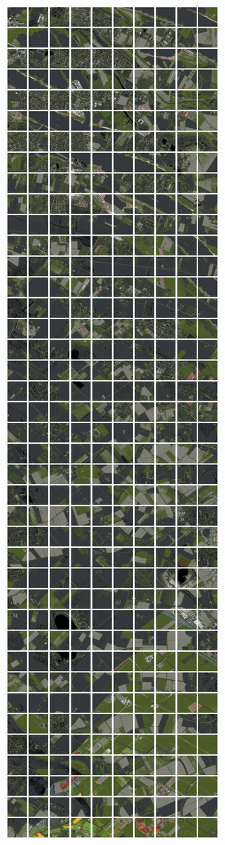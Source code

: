 <html>
<div>
<img src="https://github.com/HakkaTjakka/NL_TILE_MAP/blob/main/18/625/-1039/r.6250.-10390.png" height="44" width="44">
<img src="https://github.com/HakkaTjakka/NL_TILE_MAP/blob/main/18/625/-1039/r.6251.-10390.png" height="44" width="44">
<img src="https://github.com/HakkaTjakka/NL_TILE_MAP/blob/main/18/625/-1039/r.6252.-10390.png" height="44" width="44">
<img src="https://github.com/HakkaTjakka/NL_TILE_MAP/blob/main/18/625/-1039/r.6253.-10390.png" height="44" width="44">
<img src="https://github.com/HakkaTjakka/NL_TILE_MAP/blob/main/18/625/-1039/r.6254.-10390.png" height="44" width="44">
<img src="https://github.com/HakkaTjakka/NL_TILE_MAP/blob/main/18/625/-1039/r.6255.-10390.png" height="44" width="44">
<img src="https://github.com/HakkaTjakka/NL_TILE_MAP/blob/main/18/625/-1039/r.6256.-10390.png" height="44" width="44">
<img src="https://github.com/HakkaTjakka/NL_TILE_MAP/blob/main/18/625/-1039/r.6257.-10390.png" height="44" width="44">
<img src="https://github.com/HakkaTjakka/NL_TILE_MAP/blob/main/18/625/-1039/r.6258.-10390.png" height="44" width="44">
<img src="https://github.com/HakkaTjakka/NL_TILE_MAP/blob/main/18/625/-1039/r.6259.-10390.png" height="44" width="44">
<img src="https://github.com/HakkaTjakka/NL_TILE_MAP/blob/main/18/626/-1039/r.6260.-10390.png" height="44" width="44">
<img src="https://github.com/HakkaTjakka/NL_TILE_MAP/blob/main/18/626/-1039/r.6261.-10390.png" height="44" width="44">
<img src="https://github.com/HakkaTjakka/NL_TILE_MAP/blob/main/18/626/-1039/r.6262.-10390.png" height="44" width="44">
<img src="https://github.com/HakkaTjakka/NL_TILE_MAP/blob/main/18/626/-1039/r.6263.-10390.png" height="44" width="44">
<img src="https://github.com/HakkaTjakka/NL_TILE_MAP/blob/main/18/626/-1039/r.6264.-10390.png" height="44" width="44">
<img src="https://github.com/HakkaTjakka/NL_TILE_MAP/blob/main/18/626/-1039/r.6265.-10390.png" height="44" width="44">
<img src="https://github.com/HakkaTjakka/NL_TILE_MAP/blob/main/18/626/-1039/r.6266.-10390.png" height="44" width="44">
<img src="https://github.com/HakkaTjakka/NL_TILE_MAP/blob/main/18/626/-1039/r.6267.-10390.png" height="44" width="44">
<img src="https://github.com/HakkaTjakka/NL_TILE_MAP/blob/main/18/626/-1039/r.6268.-10390.png" height="44" width="44">
<img src="https://github.com/HakkaTjakka/NL_TILE_MAP/blob/main/18/626/-1039/r.6269.-10390.png" height="44" width="44">
<br>
<img src="https://github.com/HakkaTjakka/NL_TILE_MAP/blob/main/18/625/-1039/r.6250.-10389.png" height="44" width="44">
<img src="https://github.com/HakkaTjakka/NL_TILE_MAP/blob/main/18/625/-1039/r.6251.-10389.png" height="44" width="44">
<img src="https://github.com/HakkaTjakka/NL_TILE_MAP/blob/main/18/625/-1039/r.6252.-10389.png" height="44" width="44">
<img src="https://github.com/HakkaTjakka/NL_TILE_MAP/blob/main/18/625/-1039/r.6253.-10389.png" height="44" width="44">
<img src="https://github.com/HakkaTjakka/NL_TILE_MAP/blob/main/18/625/-1039/r.6254.-10389.png" height="44" width="44">
<img src="https://github.com/HakkaTjakka/NL_TILE_MAP/blob/main/18/625/-1039/r.6255.-10389.png" height="44" width="44">
<img src="https://github.com/HakkaTjakka/NL_TILE_MAP/blob/main/18/625/-1039/r.6256.-10389.png" height="44" width="44">
<img src="https://github.com/HakkaTjakka/NL_TILE_MAP/blob/main/18/625/-1039/r.6257.-10389.png" height="44" width="44">
<img src="https://github.com/HakkaTjakka/NL_TILE_MAP/blob/main/18/625/-1039/r.6258.-10389.png" height="44" width="44">
<img src="https://github.com/HakkaTjakka/NL_TILE_MAP/blob/main/18/625/-1039/r.6259.-10389.png" height="44" width="44">
<img src="https://github.com/HakkaTjakka/NL_TILE_MAP/blob/main/18/626/-1039/r.6260.-10389.png" height="44" width="44">
<img src="https://github.com/HakkaTjakka/NL_TILE_MAP/blob/main/18/626/-1039/r.6261.-10389.png" height="44" width="44">
<img src="https://github.com/HakkaTjakka/NL_TILE_MAP/blob/main/18/626/-1039/r.6262.-10389.png" height="44" width="44">
<img src="https://github.com/HakkaTjakka/NL_TILE_MAP/blob/main/18/626/-1039/r.6263.-10389.png" height="44" width="44">
<img src="https://github.com/HakkaTjakka/NL_TILE_MAP/blob/main/18/626/-1039/r.6264.-10389.png" height="44" width="44">
<img src="https://github.com/HakkaTjakka/NL_TILE_MAP/blob/main/18/626/-1039/r.6265.-10389.png" height="44" width="44">
<img src="https://github.com/HakkaTjakka/NL_TILE_MAP/blob/main/18/626/-1039/r.6266.-10389.png" height="44" width="44">
<img src="https://github.com/HakkaTjakka/NL_TILE_MAP/blob/main/18/626/-1039/r.6267.-10389.png" height="44" width="44">
<img src="https://github.com/HakkaTjakka/NL_TILE_MAP/blob/main/18/626/-1039/r.6268.-10389.png" height="44" width="44">
<img src="https://github.com/HakkaTjakka/NL_TILE_MAP/blob/main/18/626/-1039/r.6269.-10389.png" height="44" width="44">
<br>
<img src="https://github.com/HakkaTjakka/NL_TILE_MAP/blob/main/18/625/-1039/r.6250.-10388.png" height="44" width="44">
<img src="https://github.com/HakkaTjakka/NL_TILE_MAP/blob/main/18/625/-1039/r.6251.-10388.png" height="44" width="44">
<img src="https://github.com/HakkaTjakka/NL_TILE_MAP/blob/main/18/625/-1039/r.6252.-10388.png" height="44" width="44">
<img src="https://github.com/HakkaTjakka/NL_TILE_MAP/blob/main/18/625/-1039/r.6253.-10388.png" height="44" width="44">
<img src="https://github.com/HakkaTjakka/NL_TILE_MAP/blob/main/18/625/-1039/r.6254.-10388.png" height="44" width="44">
<img src="https://github.com/HakkaTjakka/NL_TILE_MAP/blob/main/18/625/-1039/r.6255.-10388.png" height="44" width="44">
<img src="https://github.com/HakkaTjakka/NL_TILE_MAP/blob/main/18/625/-1039/r.6256.-10388.png" height="44" width="44">
<img src="https://github.com/HakkaTjakka/NL_TILE_MAP/blob/main/18/625/-1039/r.6257.-10388.png" height="44" width="44">
<img src="https://github.com/HakkaTjakka/NL_TILE_MAP/blob/main/18/625/-1039/r.6258.-10388.png" height="44" width="44">
<img src="https://github.com/HakkaTjakka/NL_TILE_MAP/blob/main/18/625/-1039/r.6259.-10388.png" height="44" width="44">
<img src="https://github.com/HakkaTjakka/NL_TILE_MAP/blob/main/18/626/-1039/r.6260.-10388.png" height="44" width="44">
<img src="https://github.com/HakkaTjakka/NL_TILE_MAP/blob/main/18/626/-1039/r.6261.-10388.png" height="44" width="44">
<img src="https://github.com/HakkaTjakka/NL_TILE_MAP/blob/main/18/626/-1039/r.6262.-10388.png" height="44" width="44">
<img src="https://github.com/HakkaTjakka/NL_TILE_MAP/blob/main/18/626/-1039/r.6263.-10388.png" height="44" width="44">
<img src="https://github.com/HakkaTjakka/NL_TILE_MAP/blob/main/18/626/-1039/r.6264.-10388.png" height="44" width="44">
<img src="https://github.com/HakkaTjakka/NL_TILE_MAP/blob/main/18/626/-1039/r.6265.-10388.png" height="44" width="44">
<img src="https://github.com/HakkaTjakka/NL_TILE_MAP/blob/main/18/626/-1039/r.6266.-10388.png" height="44" width="44">
<img src="https://github.com/HakkaTjakka/NL_TILE_MAP/blob/main/18/626/-1039/r.6267.-10388.png" height="44" width="44">
<img src="https://github.com/HakkaTjakka/NL_TILE_MAP/blob/main/18/626/-1039/r.6268.-10388.png" height="44" width="44">
<img src="https://github.com/HakkaTjakka/NL_TILE_MAP/blob/main/18/626/-1039/r.6269.-10388.png" height="44" width="44">
<br>
<img src="https://github.com/HakkaTjakka/NL_TILE_MAP/blob/main/18/625/-1039/r.6250.-10387.png" height="44" width="44">
<img src="https://github.com/HakkaTjakka/NL_TILE_MAP/blob/main/18/625/-1039/r.6251.-10387.png" height="44" width="44">
<img src="https://github.com/HakkaTjakka/NL_TILE_MAP/blob/main/18/625/-1039/r.6252.-10387.png" height="44" width="44">
<img src="https://github.com/HakkaTjakka/NL_TILE_MAP/blob/main/18/625/-1039/r.6253.-10387.png" height="44" width="44">
<img src="https://github.com/HakkaTjakka/NL_TILE_MAP/blob/main/18/625/-1039/r.6254.-10387.png" height="44" width="44">
<img src="https://github.com/HakkaTjakka/NL_TILE_MAP/blob/main/18/625/-1039/r.6255.-10387.png" height="44" width="44">
<img src="https://github.com/HakkaTjakka/NL_TILE_MAP/blob/main/18/625/-1039/r.6256.-10387.png" height="44" width="44">
<img src="https://github.com/HakkaTjakka/NL_TILE_MAP/blob/main/18/625/-1039/r.6257.-10387.png" height="44" width="44">
<img src="https://github.com/HakkaTjakka/NL_TILE_MAP/blob/main/18/625/-1039/r.6258.-10387.png" height="44" width="44">
<img src="https://github.com/HakkaTjakka/NL_TILE_MAP/blob/main/18/625/-1039/r.6259.-10387.png" height="44" width="44">
<img src="https://github.com/HakkaTjakka/NL_TILE_MAP/blob/main/18/626/-1039/r.6260.-10387.png" height="44" width="44">
<img src="https://github.com/HakkaTjakka/NL_TILE_MAP/blob/main/18/626/-1039/r.6261.-10387.png" height="44" width="44">
<img src="https://github.com/HakkaTjakka/NL_TILE_MAP/blob/main/18/626/-1039/r.6262.-10387.png" height="44" width="44">
<img src="https://github.com/HakkaTjakka/NL_TILE_MAP/blob/main/18/626/-1039/r.6263.-10387.png" height="44" width="44">
<img src="https://github.com/HakkaTjakka/NL_TILE_MAP/blob/main/18/626/-1039/r.6264.-10387.png" height="44" width="44">
<img src="https://github.com/HakkaTjakka/NL_TILE_MAP/blob/main/18/626/-1039/r.6265.-10387.png" height="44" width="44">
<img src="https://github.com/HakkaTjakka/NL_TILE_MAP/blob/main/18/626/-1039/r.6266.-10387.png" height="44" width="44">
<img src="https://github.com/HakkaTjakka/NL_TILE_MAP/blob/main/18/626/-1039/r.6267.-10387.png" height="44" width="44">
<img src="https://github.com/HakkaTjakka/NL_TILE_MAP/blob/main/18/626/-1039/r.6268.-10387.png" height="44" width="44">
<img src="https://github.com/HakkaTjakka/NL_TILE_MAP/blob/main/18/626/-1039/r.6269.-10387.png" height="44" width="44">
<br>
<img src="https://github.com/HakkaTjakka/NL_TILE_MAP/blob/main/18/625/-1039/r.6250.-10386.png" height="44" width="44">
<img src="https://github.com/HakkaTjakka/NL_TILE_MAP/blob/main/18/625/-1039/r.6251.-10386.png" height="44" width="44">
<img src="https://github.com/HakkaTjakka/NL_TILE_MAP/blob/main/18/625/-1039/r.6252.-10386.png" height="44" width="44">
<img src="https://github.com/HakkaTjakka/NL_TILE_MAP/blob/main/18/625/-1039/r.6253.-10386.png" height="44" width="44">
<img src="https://github.com/HakkaTjakka/NL_TILE_MAP/blob/main/18/625/-1039/r.6254.-10386.png" height="44" width="44">
<img src="https://github.com/HakkaTjakka/NL_TILE_MAP/blob/main/18/625/-1039/r.6255.-10386.png" height="44" width="44">
<img src="https://github.com/HakkaTjakka/NL_TILE_MAP/blob/main/18/625/-1039/r.6256.-10386.png" height="44" width="44">
<img src="https://github.com/HakkaTjakka/NL_TILE_MAP/blob/main/18/625/-1039/r.6257.-10386.png" height="44" width="44">
<img src="https://github.com/HakkaTjakka/NL_TILE_MAP/blob/main/18/625/-1039/r.6258.-10386.png" height="44" width="44">
<img src="https://github.com/HakkaTjakka/NL_TILE_MAP/blob/main/18/625/-1039/r.6259.-10386.png" height="44" width="44">
<img src="https://github.com/HakkaTjakka/NL_TILE_MAP/blob/main/18/626/-1039/r.6260.-10386.png" height="44" width="44">
<img src="https://github.com/HakkaTjakka/NL_TILE_MAP/blob/main/18/626/-1039/r.6261.-10386.png" height="44" width="44">
<img src="https://github.com/HakkaTjakka/NL_TILE_MAP/blob/main/18/626/-1039/r.6262.-10386.png" height="44" width="44">
<img src="https://github.com/HakkaTjakka/NL_TILE_MAP/blob/main/18/626/-1039/r.6263.-10386.png" height="44" width="44">
<img src="https://github.com/HakkaTjakka/NL_TILE_MAP/blob/main/18/626/-1039/r.6264.-10386.png" height="44" width="44">
<img src="https://github.com/HakkaTjakka/NL_TILE_MAP/blob/main/18/626/-1039/r.6265.-10386.png" height="44" width="44">
<img src="https://github.com/HakkaTjakka/NL_TILE_MAP/blob/main/18/626/-1039/r.6266.-10386.png" height="44" width="44">
<img src="https://github.com/HakkaTjakka/NL_TILE_MAP/blob/main/18/626/-1039/r.6267.-10386.png" height="44" width="44">
<img src="https://github.com/HakkaTjakka/NL_TILE_MAP/blob/main/18/626/-1039/r.6268.-10386.png" height="44" width="44">
<img src="https://github.com/HakkaTjakka/NL_TILE_MAP/blob/main/18/626/-1039/r.6269.-10386.png" height="44" width="44">
<br>
<img src="https://github.com/HakkaTjakka/NL_TILE_MAP/blob/main/18/625/-1039/r.6250.-10385.png" height="44" width="44">
<img src="https://github.com/HakkaTjakka/NL_TILE_MAP/blob/main/18/625/-1039/r.6251.-10385.png" height="44" width="44">
<img src="https://github.com/HakkaTjakka/NL_TILE_MAP/blob/main/18/625/-1039/r.6252.-10385.png" height="44" width="44">
<img src="https://github.com/HakkaTjakka/NL_TILE_MAP/blob/main/18/625/-1039/r.6253.-10385.png" height="44" width="44">
<img src="https://github.com/HakkaTjakka/NL_TILE_MAP/blob/main/18/625/-1039/r.6254.-10385.png" height="44" width="44">
<img src="https://github.com/HakkaTjakka/NL_TILE_MAP/blob/main/18/625/-1039/r.6255.-10385.png" height="44" width="44">
<img src="https://github.com/HakkaTjakka/NL_TILE_MAP/blob/main/18/625/-1039/r.6256.-10385.png" height="44" width="44">
<img src="https://github.com/HakkaTjakka/NL_TILE_MAP/blob/main/18/625/-1039/r.6257.-10385.png" height="44" width="44">
<img src="https://github.com/HakkaTjakka/NL_TILE_MAP/blob/main/18/625/-1039/r.6258.-10385.png" height="44" width="44">
<img src="https://github.com/HakkaTjakka/NL_TILE_MAP/blob/main/18/625/-1039/r.6259.-10385.png" height="44" width="44">
<img src="https://github.com/HakkaTjakka/NL_TILE_MAP/blob/main/18/626/-1039/r.6260.-10385.png" height="44" width="44">
<img src="https://github.com/HakkaTjakka/NL_TILE_MAP/blob/main/18/626/-1039/r.6261.-10385.png" height="44" width="44">
<img src="https://github.com/HakkaTjakka/NL_TILE_MAP/blob/main/18/626/-1039/r.6262.-10385.png" height="44" width="44">
<img src="https://github.com/HakkaTjakka/NL_TILE_MAP/blob/main/18/626/-1039/r.6263.-10385.png" height="44" width="44">
<img src="https://github.com/HakkaTjakka/NL_TILE_MAP/blob/main/18/626/-1039/r.6264.-10385.png" height="44" width="44">
<img src="https://github.com/HakkaTjakka/NL_TILE_MAP/blob/main/18/626/-1039/r.6265.-10385.png" height="44" width="44">
<img src="https://github.com/HakkaTjakka/NL_TILE_MAP/blob/main/18/626/-1039/r.6266.-10385.png" height="44" width="44">
<img src="https://github.com/HakkaTjakka/NL_TILE_MAP/blob/main/18/626/-1039/r.6267.-10385.png" height="44" width="44">
<img src="https://github.com/HakkaTjakka/NL_TILE_MAP/blob/main/18/626/-1039/r.6268.-10385.png" height="44" width="44">
<img src="https://github.com/HakkaTjakka/NL_TILE_MAP/blob/main/18/626/-1039/r.6269.-10385.png" height="44" width="44">
<br>
<img src="https://github.com/HakkaTjakka/NL_TILE_MAP/blob/main/18/625/-1039/r.6250.-10384.png" height="44" width="44">
<img src="https://github.com/HakkaTjakka/NL_TILE_MAP/blob/main/18/625/-1039/r.6251.-10384.png" height="44" width="44">
<img src="https://github.com/HakkaTjakka/NL_TILE_MAP/blob/main/18/625/-1039/r.6252.-10384.png" height="44" width="44">
<img src="https://github.com/HakkaTjakka/NL_TILE_MAP/blob/main/18/625/-1039/r.6253.-10384.png" height="44" width="44">
<img src="https://github.com/HakkaTjakka/NL_TILE_MAP/blob/main/18/625/-1039/r.6254.-10384.png" height="44" width="44">
<img src="https://github.com/HakkaTjakka/NL_TILE_MAP/blob/main/18/625/-1039/r.6255.-10384.png" height="44" width="44">
<img src="https://github.com/HakkaTjakka/NL_TILE_MAP/blob/main/18/625/-1039/r.6256.-10384.png" height="44" width="44">
<img src="https://github.com/HakkaTjakka/NL_TILE_MAP/blob/main/18/625/-1039/r.6257.-10384.png" height="44" width="44">
<img src="https://github.com/HakkaTjakka/NL_TILE_MAP/blob/main/18/625/-1039/r.6258.-10384.png" height="44" width="44">
<img src="https://github.com/HakkaTjakka/NL_TILE_MAP/blob/main/18/625/-1039/r.6259.-10384.png" height="44" width="44">
<img src="https://github.com/HakkaTjakka/NL_TILE_MAP/blob/main/18/626/-1039/r.6260.-10384.png" height="44" width="44">
<img src="https://github.com/HakkaTjakka/NL_TILE_MAP/blob/main/18/626/-1039/r.6261.-10384.png" height="44" width="44">
<img src="https://github.com/HakkaTjakka/NL_TILE_MAP/blob/main/18/626/-1039/r.6262.-10384.png" height="44" width="44">
<img src="https://github.com/HakkaTjakka/NL_TILE_MAP/blob/main/18/626/-1039/r.6263.-10384.png" height="44" width="44">
<img src="https://github.com/HakkaTjakka/NL_TILE_MAP/blob/main/18/626/-1039/r.6264.-10384.png" height="44" width="44">
<img src="https://github.com/HakkaTjakka/NL_TILE_MAP/blob/main/18/626/-1039/r.6265.-10384.png" height="44" width="44">
<img src="https://github.com/HakkaTjakka/NL_TILE_MAP/blob/main/18/626/-1039/r.6266.-10384.png" height="44" width="44">
<img src="https://github.com/HakkaTjakka/NL_TILE_MAP/blob/main/18/626/-1039/r.6267.-10384.png" height="44" width="44">
<img src="https://github.com/HakkaTjakka/NL_TILE_MAP/blob/main/18/626/-1039/r.6268.-10384.png" height="44" width="44">
<img src="https://github.com/HakkaTjakka/NL_TILE_MAP/blob/main/18/626/-1039/r.6269.-10384.png" height="44" width="44">
<br>
<img src="https://github.com/HakkaTjakka/NL_TILE_MAP/blob/main/18/625/-1039/r.6250.-10383.png" height="44" width="44">
<img src="https://github.com/HakkaTjakka/NL_TILE_MAP/blob/main/18/625/-1039/r.6251.-10383.png" height="44" width="44">
<img src="https://github.com/HakkaTjakka/NL_TILE_MAP/blob/main/18/625/-1039/r.6252.-10383.png" height="44" width="44">
<img src="https://github.com/HakkaTjakka/NL_TILE_MAP/blob/main/18/625/-1039/r.6253.-10383.png" height="44" width="44">
<img src="https://github.com/HakkaTjakka/NL_TILE_MAP/blob/main/18/625/-1039/r.6254.-10383.png" height="44" width="44">
<img src="https://github.com/HakkaTjakka/NL_TILE_MAP/blob/main/18/625/-1039/r.6255.-10383.png" height="44" width="44">
<img src="https://github.com/HakkaTjakka/NL_TILE_MAP/blob/main/18/625/-1039/r.6256.-10383.png" height="44" width="44">
<img src="https://github.com/HakkaTjakka/NL_TILE_MAP/blob/main/18/625/-1039/r.6257.-10383.png" height="44" width="44">
<img src="https://github.com/HakkaTjakka/NL_TILE_MAP/blob/main/18/625/-1039/r.6258.-10383.png" height="44" width="44">
<img src="https://github.com/HakkaTjakka/NL_TILE_MAP/blob/main/18/625/-1039/r.6259.-10383.png" height="44" width="44">
<img src="https://github.com/HakkaTjakka/NL_TILE_MAP/blob/main/18/626/-1039/r.6260.-10383.png" height="44" width="44">
<img src="https://github.com/HakkaTjakka/NL_TILE_MAP/blob/main/18/626/-1039/r.6261.-10383.png" height="44" width="44">
<img src="https://github.com/HakkaTjakka/NL_TILE_MAP/blob/main/18/626/-1039/r.6262.-10383.png" height="44" width="44">
<img src="https://github.com/HakkaTjakka/NL_TILE_MAP/blob/main/18/626/-1039/r.6263.-10383.png" height="44" width="44">
<img src="https://github.com/HakkaTjakka/NL_TILE_MAP/blob/main/18/626/-1039/r.6264.-10383.png" height="44" width="44">
<img src="https://github.com/HakkaTjakka/NL_TILE_MAP/blob/main/18/626/-1039/r.6265.-10383.png" height="44" width="44">
<img src="https://github.com/HakkaTjakka/NL_TILE_MAP/blob/main/18/626/-1039/r.6266.-10383.png" height="44" width="44">
<img src="https://github.com/HakkaTjakka/NL_TILE_MAP/blob/main/18/626/-1039/r.6267.-10383.png" height="44" width="44">
<img src="https://github.com/HakkaTjakka/NL_TILE_MAP/blob/main/18/626/-1039/r.6268.-10383.png" height="44" width="44">
<img src="https://github.com/HakkaTjakka/NL_TILE_MAP/blob/main/18/626/-1039/r.6269.-10383.png" height="44" width="44">
<br>
<img src="https://github.com/HakkaTjakka/NL_TILE_MAP/blob/main/18/625/-1039/r.6250.-10382.png" height="44" width="44">
<img src="https://github.com/HakkaTjakka/NL_TILE_MAP/blob/main/18/625/-1039/r.6251.-10382.png" height="44" width="44">
<img src="https://github.com/HakkaTjakka/NL_TILE_MAP/blob/main/18/625/-1039/r.6252.-10382.png" height="44" width="44">
<img src="https://github.com/HakkaTjakka/NL_TILE_MAP/blob/main/18/625/-1039/r.6253.-10382.png" height="44" width="44">
<img src="https://github.com/HakkaTjakka/NL_TILE_MAP/blob/main/18/625/-1039/r.6254.-10382.png" height="44" width="44">
<img src="https://github.com/HakkaTjakka/NL_TILE_MAP/blob/main/18/625/-1039/r.6255.-10382.png" height="44" width="44">
<img src="https://github.com/HakkaTjakka/NL_TILE_MAP/blob/main/18/625/-1039/r.6256.-10382.png" height="44" width="44">
<img src="https://github.com/HakkaTjakka/NL_TILE_MAP/blob/main/18/625/-1039/r.6257.-10382.png" height="44" width="44">
<img src="https://github.com/HakkaTjakka/NL_TILE_MAP/blob/main/18/625/-1039/r.6258.-10382.png" height="44" width="44">
<img src="https://github.com/HakkaTjakka/NL_TILE_MAP/blob/main/18/625/-1039/r.6259.-10382.png" height="44" width="44">
<img src="https://github.com/HakkaTjakka/NL_TILE_MAP/blob/main/18/626/-1039/r.6260.-10382.png" height="44" width="44">
<img src="https://github.com/HakkaTjakka/NL_TILE_MAP/blob/main/18/626/-1039/r.6261.-10382.png" height="44" width="44">
<img src="https://github.com/HakkaTjakka/NL_TILE_MAP/blob/main/18/626/-1039/r.6262.-10382.png" height="44" width="44">
<img src="https://github.com/HakkaTjakka/NL_TILE_MAP/blob/main/18/626/-1039/r.6263.-10382.png" height="44" width="44">
<img src="https://github.com/HakkaTjakka/NL_TILE_MAP/blob/main/18/626/-1039/r.6264.-10382.png" height="44" width="44">
<img src="https://github.com/HakkaTjakka/NL_TILE_MAP/blob/main/18/626/-1039/r.6265.-10382.png" height="44" width="44">
<img src="https://github.com/HakkaTjakka/NL_TILE_MAP/blob/main/18/626/-1039/r.6266.-10382.png" height="44" width="44">
<img src="https://github.com/HakkaTjakka/NL_TILE_MAP/blob/main/18/626/-1039/r.6267.-10382.png" height="44" width="44">
<img src="https://github.com/HakkaTjakka/NL_TILE_MAP/blob/main/18/626/-1039/r.6268.-10382.png" height="44" width="44">
<img src="https://github.com/HakkaTjakka/NL_TILE_MAP/blob/main/18/626/-1039/r.6269.-10382.png" height="44" width="44">
<br>
<img src="https://github.com/HakkaTjakka/NL_TILE_MAP/blob/main/18/625/-1039/r.6250.-10381.png" height="44" width="44">
<img src="https://github.com/HakkaTjakka/NL_TILE_MAP/blob/main/18/625/-1039/r.6251.-10381.png" height="44" width="44">
<img src="https://github.com/HakkaTjakka/NL_TILE_MAP/blob/main/18/625/-1039/r.6252.-10381.png" height="44" width="44">
<img src="https://github.com/HakkaTjakka/NL_TILE_MAP/blob/main/18/625/-1039/r.6253.-10381.png" height="44" width="44">
<img src="https://github.com/HakkaTjakka/NL_TILE_MAP/blob/main/18/625/-1039/r.6254.-10381.png" height="44" width="44">
<img src="https://github.com/HakkaTjakka/NL_TILE_MAP/blob/main/18/625/-1039/r.6255.-10381.png" height="44" width="44">
<img src="https://github.com/HakkaTjakka/NL_TILE_MAP/blob/main/18/625/-1039/r.6256.-10381.png" height="44" width="44">
<img src="https://github.com/HakkaTjakka/NL_TILE_MAP/blob/main/18/625/-1039/r.6257.-10381.png" height="44" width="44">
<img src="https://github.com/HakkaTjakka/NL_TILE_MAP/blob/main/18/625/-1039/r.6258.-10381.png" height="44" width="44">
<img src="https://github.com/HakkaTjakka/NL_TILE_MAP/blob/main/18/625/-1039/r.6259.-10381.png" height="44" width="44">
<img src="https://github.com/HakkaTjakka/NL_TILE_MAP/blob/main/18/626/-1039/r.6260.-10381.png" height="44" width="44">
<img src="https://github.com/HakkaTjakka/NL_TILE_MAP/blob/main/18/626/-1039/r.6261.-10381.png" height="44" width="44">
<img src="https://github.com/HakkaTjakka/NL_TILE_MAP/blob/main/18/626/-1039/r.6262.-10381.png" height="44" width="44">
<img src="https://github.com/HakkaTjakka/NL_TILE_MAP/blob/main/18/626/-1039/r.6263.-10381.png" height="44" width="44">
<img src="https://github.com/HakkaTjakka/NL_TILE_MAP/blob/main/18/626/-1039/r.6264.-10381.png" height="44" width="44">
<img src="https://github.com/HakkaTjakka/NL_TILE_MAP/blob/main/18/626/-1039/r.6265.-10381.png" height="44" width="44">
<img src="https://github.com/HakkaTjakka/NL_TILE_MAP/blob/main/18/626/-1039/r.6266.-10381.png" height="44" width="44">
<img src="https://github.com/HakkaTjakka/NL_TILE_MAP/blob/main/18/626/-1039/r.6267.-10381.png" height="44" width="44">
<img src="https://github.com/HakkaTjakka/NL_TILE_MAP/blob/main/18/626/-1039/r.6268.-10381.png" height="44" width="44">
<img src="https://github.com/HakkaTjakka/NL_TILE_MAP/blob/main/18/626/-1039/r.6269.-10381.png" height="44" width="44">
<br>
<img src="https://github.com/HakkaTjakka/NL_TILE_MAP/blob/main/18/625/-1038/r.6250.-10380.png" height="44" width="44">
<img src="https://github.com/HakkaTjakka/NL_TILE_MAP/blob/main/18/625/-1038/r.6251.-10380.png" height="44" width="44">
<img src="https://github.com/HakkaTjakka/NL_TILE_MAP/blob/main/18/625/-1038/r.6252.-10380.png" height="44" width="44">
<img src="https://github.com/HakkaTjakka/NL_TILE_MAP/blob/main/18/625/-1038/r.6253.-10380.png" height="44" width="44">
<img src="https://github.com/HakkaTjakka/NL_TILE_MAP/blob/main/18/625/-1038/r.6254.-10380.png" height="44" width="44">
<img src="https://github.com/HakkaTjakka/NL_TILE_MAP/blob/main/18/625/-1038/r.6255.-10380.png" height="44" width="44">
<img src="https://github.com/HakkaTjakka/NL_TILE_MAP/blob/main/18/625/-1038/r.6256.-10380.png" height="44" width="44">
<img src="https://github.com/HakkaTjakka/NL_TILE_MAP/blob/main/18/625/-1038/r.6257.-10380.png" height="44" width="44">
<img src="https://github.com/HakkaTjakka/NL_TILE_MAP/blob/main/18/625/-1038/r.6258.-10380.png" height="44" width="44">
<img src="https://github.com/HakkaTjakka/NL_TILE_MAP/blob/main/18/625/-1038/r.6259.-10380.png" height="44" width="44">
<img src="https://github.com/HakkaTjakka/NL_TILE_MAP/blob/main/18/626/-1038/r.6260.-10380.png" height="44" width="44">
<img src="https://github.com/HakkaTjakka/NL_TILE_MAP/blob/main/18/626/-1038/r.6261.-10380.png" height="44" width="44">
<img src="https://github.com/HakkaTjakka/NL_TILE_MAP/blob/main/18/626/-1038/r.6262.-10380.png" height="44" width="44">
<img src="https://github.com/HakkaTjakka/NL_TILE_MAP/blob/main/18/626/-1038/r.6263.-10380.png" height="44" width="44">
<img src="https://github.com/HakkaTjakka/NL_TILE_MAP/blob/main/18/626/-1038/r.6264.-10380.png" height="44" width="44">
<img src="https://github.com/HakkaTjakka/NL_TILE_MAP/blob/main/18/626/-1038/r.6265.-10380.png" height="44" width="44">
<img src="https://github.com/HakkaTjakka/NL_TILE_MAP/blob/main/18/626/-1038/r.6266.-10380.png" height="44" width="44">
<img src="https://github.com/HakkaTjakka/NL_TILE_MAP/blob/main/18/626/-1038/r.6267.-10380.png" height="44" width="44">
<img src="https://github.com/HakkaTjakka/NL_TILE_MAP/blob/main/18/626/-1038/r.6268.-10380.png" height="44" width="44">
<img src="https://github.com/HakkaTjakka/NL_TILE_MAP/blob/main/18/626/-1038/r.6269.-10380.png" height="44" width="44">
<br>
<img src="https://github.com/HakkaTjakka/NL_TILE_MAP/blob/main/18/625/-1038/r.6250.-10379.png" height="44" width="44">
<img src="https://github.com/HakkaTjakka/NL_TILE_MAP/blob/main/18/625/-1038/r.6251.-10379.png" height="44" width="44">
<img src="https://github.com/HakkaTjakka/NL_TILE_MAP/blob/main/18/625/-1038/r.6252.-10379.png" height="44" width="44">
<img src="https://github.com/HakkaTjakka/NL_TILE_MAP/blob/main/18/625/-1038/r.6253.-10379.png" height="44" width="44">
<img src="https://github.com/HakkaTjakka/NL_TILE_MAP/blob/main/18/625/-1038/r.6254.-10379.png" height="44" width="44">
<img src="https://github.com/HakkaTjakka/NL_TILE_MAP/blob/main/18/625/-1038/r.6255.-10379.png" height="44" width="44">
<img src="https://github.com/HakkaTjakka/NL_TILE_MAP/blob/main/18/625/-1038/r.6256.-10379.png" height="44" width="44">
<img src="https://github.com/HakkaTjakka/NL_TILE_MAP/blob/main/18/625/-1038/r.6257.-10379.png" height="44" width="44">
<img src="https://github.com/HakkaTjakka/NL_TILE_MAP/blob/main/18/625/-1038/r.6258.-10379.png" height="44" width="44">
<img src="https://github.com/HakkaTjakka/NL_TILE_MAP/blob/main/18/625/-1038/r.6259.-10379.png" height="44" width="44">
<img src="https://github.com/HakkaTjakka/NL_TILE_MAP/blob/main/18/626/-1038/r.6260.-10379.png" height="44" width="44">
<img src="https://github.com/HakkaTjakka/NL_TILE_MAP/blob/main/18/626/-1038/r.6261.-10379.png" height="44" width="44">
<img src="https://github.com/HakkaTjakka/NL_TILE_MAP/blob/main/18/626/-1038/r.6262.-10379.png" height="44" width="44">
<img src="https://github.com/HakkaTjakka/NL_TILE_MAP/blob/main/18/626/-1038/r.6263.-10379.png" height="44" width="44">
<img src="https://github.com/HakkaTjakka/NL_TILE_MAP/blob/main/18/626/-1038/r.6264.-10379.png" height="44" width="44">
<img src="https://github.com/HakkaTjakka/NL_TILE_MAP/blob/main/18/626/-1038/r.6265.-10379.png" height="44" width="44">
<img src="https://github.com/HakkaTjakka/NL_TILE_MAP/blob/main/18/626/-1038/r.6266.-10379.png" height="44" width="44">
<img src="https://github.com/HakkaTjakka/NL_TILE_MAP/blob/main/18/626/-1038/r.6267.-10379.png" height="44" width="44">
<img src="https://github.com/HakkaTjakka/NL_TILE_MAP/blob/main/18/626/-1038/r.6268.-10379.png" height="44" width="44">
<img src="https://github.com/HakkaTjakka/NL_TILE_MAP/blob/main/18/626/-1038/r.6269.-10379.png" height="44" width="44">
<br>
<img src="https://github.com/HakkaTjakka/NL_TILE_MAP/blob/main/18/625/-1038/r.6250.-10378.png" height="44" width="44">
<img src="https://github.com/HakkaTjakka/NL_TILE_MAP/blob/main/18/625/-1038/r.6251.-10378.png" height="44" width="44">
<img src="https://github.com/HakkaTjakka/NL_TILE_MAP/blob/main/18/625/-1038/r.6252.-10378.png" height="44" width="44">
<img src="https://github.com/HakkaTjakka/NL_TILE_MAP/blob/main/18/625/-1038/r.6253.-10378.png" height="44" width="44">
<img src="https://github.com/HakkaTjakka/NL_TILE_MAP/blob/main/18/625/-1038/r.6254.-10378.png" height="44" width="44">
<img src="https://github.com/HakkaTjakka/NL_TILE_MAP/blob/main/18/625/-1038/r.6255.-10378.png" height="44" width="44">
<img src="https://github.com/HakkaTjakka/NL_TILE_MAP/blob/main/18/625/-1038/r.6256.-10378.png" height="44" width="44">
<img src="https://github.com/HakkaTjakka/NL_TILE_MAP/blob/main/18/625/-1038/r.6257.-10378.png" height="44" width="44">
<img src="https://github.com/HakkaTjakka/NL_TILE_MAP/blob/main/18/625/-1038/r.6258.-10378.png" height="44" width="44">
<img src="https://github.com/HakkaTjakka/NL_TILE_MAP/blob/main/18/625/-1038/r.6259.-10378.png" height="44" width="44">
<img src="https://github.com/HakkaTjakka/NL_TILE_MAP/blob/main/18/626/-1038/r.6260.-10378.png" height="44" width="44">
<img src="https://github.com/HakkaTjakka/NL_TILE_MAP/blob/main/18/626/-1038/r.6261.-10378.png" height="44" width="44">
<img src="https://github.com/HakkaTjakka/NL_TILE_MAP/blob/main/18/626/-1038/r.6262.-10378.png" height="44" width="44">
<img src="https://github.com/HakkaTjakka/NL_TILE_MAP/blob/main/18/626/-1038/r.6263.-10378.png" height="44" width="44">
<img src="https://github.com/HakkaTjakka/NL_TILE_MAP/blob/main/18/626/-1038/r.6264.-10378.png" height="44" width="44">
<img src="https://github.com/HakkaTjakka/NL_TILE_MAP/blob/main/18/626/-1038/r.6265.-10378.png" height="44" width="44">
<img src="https://github.com/HakkaTjakka/NL_TILE_MAP/blob/main/18/626/-1038/r.6266.-10378.png" height="44" width="44">
<img src="https://github.com/HakkaTjakka/NL_TILE_MAP/blob/main/18/626/-1038/r.6267.-10378.png" height="44" width="44">
<img src="https://github.com/HakkaTjakka/NL_TILE_MAP/blob/main/18/626/-1038/r.6268.-10378.png" height="44" width="44">
<img src="https://github.com/HakkaTjakka/NL_TILE_MAP/blob/main/18/626/-1038/r.6269.-10378.png" height="44" width="44">
<br>
<img src="https://github.com/HakkaTjakka/NL_TILE_MAP/blob/main/18/625/-1038/r.6250.-10377.png" height="44" width="44">
<img src="https://github.com/HakkaTjakka/NL_TILE_MAP/blob/main/18/625/-1038/r.6251.-10377.png" height="44" width="44">
<img src="https://github.com/HakkaTjakka/NL_TILE_MAP/blob/main/18/625/-1038/r.6252.-10377.png" height="44" width="44">
<img src="https://github.com/HakkaTjakka/NL_TILE_MAP/blob/main/18/625/-1038/r.6253.-10377.png" height="44" width="44">
<img src="https://github.com/HakkaTjakka/NL_TILE_MAP/blob/main/18/625/-1038/r.6254.-10377.png" height="44" width="44">
<img src="https://github.com/HakkaTjakka/NL_TILE_MAP/blob/main/18/625/-1038/r.6255.-10377.png" height="44" width="44">
<img src="https://github.com/HakkaTjakka/NL_TILE_MAP/blob/main/18/625/-1038/r.6256.-10377.png" height="44" width="44">
<img src="https://github.com/HakkaTjakka/NL_TILE_MAP/blob/main/18/625/-1038/r.6257.-10377.png" height="44" width="44">
<img src="https://github.com/HakkaTjakka/NL_TILE_MAP/blob/main/18/625/-1038/r.6258.-10377.png" height="44" width="44">
<img src="https://github.com/HakkaTjakka/NL_TILE_MAP/blob/main/18/625/-1038/r.6259.-10377.png" height="44" width="44">
<img src="https://github.com/HakkaTjakka/NL_TILE_MAP/blob/main/18/626/-1038/r.6260.-10377.png" height="44" width="44">
<img src="https://github.com/HakkaTjakka/NL_TILE_MAP/blob/main/18/626/-1038/r.6261.-10377.png" height="44" width="44">
<img src="https://github.com/HakkaTjakka/NL_TILE_MAP/blob/main/18/626/-1038/r.6262.-10377.png" height="44" width="44">
<img src="https://github.com/HakkaTjakka/NL_TILE_MAP/blob/main/18/626/-1038/r.6263.-10377.png" height="44" width="44">
<img src="https://github.com/HakkaTjakka/NL_TILE_MAP/blob/main/18/626/-1038/r.6264.-10377.png" height="44" width="44">
<img src="https://github.com/HakkaTjakka/NL_TILE_MAP/blob/main/18/626/-1038/r.6265.-10377.png" height="44" width="44">
<img src="https://github.com/HakkaTjakka/NL_TILE_MAP/blob/main/18/626/-1038/r.6266.-10377.png" height="44" width="44">
<img src="https://github.com/HakkaTjakka/NL_TILE_MAP/blob/main/18/626/-1038/r.6267.-10377.png" height="44" width="44">
<img src="https://github.com/HakkaTjakka/NL_TILE_MAP/blob/main/18/626/-1038/r.6268.-10377.png" height="44" width="44">
<img src="https://github.com/HakkaTjakka/NL_TILE_MAP/blob/main/18/626/-1038/r.6269.-10377.png" height="44" width="44">
<br>
<img src="https://github.com/HakkaTjakka/NL_TILE_MAP/blob/main/18/625/-1038/r.6250.-10376.png" height="44" width="44">
<img src="https://github.com/HakkaTjakka/NL_TILE_MAP/blob/main/18/625/-1038/r.6251.-10376.png" height="44" width="44">
<img src="https://github.com/HakkaTjakka/NL_TILE_MAP/blob/main/18/625/-1038/r.6252.-10376.png" height="44" width="44">
<img src="https://github.com/HakkaTjakka/NL_TILE_MAP/blob/main/18/625/-1038/r.6253.-10376.png" height="44" width="44">
<img src="https://github.com/HakkaTjakka/NL_TILE_MAP/blob/main/18/625/-1038/r.6254.-10376.png" height="44" width="44">
<img src="https://github.com/HakkaTjakka/NL_TILE_MAP/blob/main/18/625/-1038/r.6255.-10376.png" height="44" width="44">
<img src="https://github.com/HakkaTjakka/NL_TILE_MAP/blob/main/18/625/-1038/r.6256.-10376.png" height="44" width="44">
<img src="https://github.com/HakkaTjakka/NL_TILE_MAP/blob/main/18/625/-1038/r.6257.-10376.png" height="44" width="44">
<img src="https://github.com/HakkaTjakka/NL_TILE_MAP/blob/main/18/625/-1038/r.6258.-10376.png" height="44" width="44">
<img src="https://github.com/HakkaTjakka/NL_TILE_MAP/blob/main/18/625/-1038/r.6259.-10376.png" height="44" width="44">
<img src="https://github.com/HakkaTjakka/NL_TILE_MAP/blob/main/18/626/-1038/r.6260.-10376.png" height="44" width="44">
<img src="https://github.com/HakkaTjakka/NL_TILE_MAP/blob/main/18/626/-1038/r.6261.-10376.png" height="44" width="44">
<img src="https://github.com/HakkaTjakka/NL_TILE_MAP/blob/main/18/626/-1038/r.6262.-10376.png" height="44" width="44">
<img src="https://github.com/HakkaTjakka/NL_TILE_MAP/blob/main/18/626/-1038/r.6263.-10376.png" height="44" width="44">
<img src="https://github.com/HakkaTjakka/NL_TILE_MAP/blob/main/18/626/-1038/r.6264.-10376.png" height="44" width="44">
<img src="https://github.com/HakkaTjakka/NL_TILE_MAP/blob/main/18/626/-1038/r.6265.-10376.png" height="44" width="44">
<img src="https://github.com/HakkaTjakka/NL_TILE_MAP/blob/main/18/626/-1038/r.6266.-10376.png" height="44" width="44">
<img src="https://github.com/HakkaTjakka/NL_TILE_MAP/blob/main/18/626/-1038/r.6267.-10376.png" height="44" width="44">
<img src="https://github.com/HakkaTjakka/NL_TILE_MAP/blob/main/18/626/-1038/r.6268.-10376.png" height="44" width="44">
<img src="https://github.com/HakkaTjakka/NL_TILE_MAP/blob/main/18/626/-1038/r.6269.-10376.png" height="44" width="44">
<br>
<img src="https://github.com/HakkaTjakka/NL_TILE_MAP/blob/main/18/625/-1038/r.6250.-10375.png" height="44" width="44">
<img src="https://github.com/HakkaTjakka/NL_TILE_MAP/blob/main/18/625/-1038/r.6251.-10375.png" height="44" width="44">
<img src="https://github.com/HakkaTjakka/NL_TILE_MAP/blob/main/18/625/-1038/r.6252.-10375.png" height="44" width="44">
<img src="https://github.com/HakkaTjakka/NL_TILE_MAP/blob/main/18/625/-1038/r.6253.-10375.png" height="44" width="44">
<img src="https://github.com/HakkaTjakka/NL_TILE_MAP/blob/main/18/625/-1038/r.6254.-10375.png" height="44" width="44">
<img src="https://github.com/HakkaTjakka/NL_TILE_MAP/blob/main/18/625/-1038/r.6255.-10375.png" height="44" width="44">
<img src="https://github.com/HakkaTjakka/NL_TILE_MAP/blob/main/18/625/-1038/r.6256.-10375.png" height="44" width="44">
<img src="https://github.com/HakkaTjakka/NL_TILE_MAP/blob/main/18/625/-1038/r.6257.-10375.png" height="44" width="44">
<img src="https://github.com/HakkaTjakka/NL_TILE_MAP/blob/main/18/625/-1038/r.6258.-10375.png" height="44" width="44">
<img src="https://github.com/HakkaTjakka/NL_TILE_MAP/blob/main/18/625/-1038/r.6259.-10375.png" height="44" width="44">
<img src="https://github.com/HakkaTjakka/NL_TILE_MAP/blob/main/18/626/-1038/r.6260.-10375.png" height="44" width="44">
<img src="https://github.com/HakkaTjakka/NL_TILE_MAP/blob/main/18/626/-1038/r.6261.-10375.png" height="44" width="44">
<img src="https://github.com/HakkaTjakka/NL_TILE_MAP/blob/main/18/626/-1038/r.6262.-10375.png" height="44" width="44">
<img src="https://github.com/HakkaTjakka/NL_TILE_MAP/blob/main/18/626/-1038/r.6263.-10375.png" height="44" width="44">
<img src="https://github.com/HakkaTjakka/NL_TILE_MAP/blob/main/18/626/-1038/r.6264.-10375.png" height="44" width="44">
<img src="https://github.com/HakkaTjakka/NL_TILE_MAP/blob/main/18/626/-1038/r.6265.-10375.png" height="44" width="44">
<img src="https://github.com/HakkaTjakka/NL_TILE_MAP/blob/main/18/626/-1038/r.6266.-10375.png" height="44" width="44">
<img src="https://github.com/HakkaTjakka/NL_TILE_MAP/blob/main/18/626/-1038/r.6267.-10375.png" height="44" width="44">
<img src="https://github.com/HakkaTjakka/NL_TILE_MAP/blob/main/18/626/-1038/r.6268.-10375.png" height="44" width="44">
<img src="https://github.com/HakkaTjakka/NL_TILE_MAP/blob/main/18/626/-1038/r.6269.-10375.png" height="44" width="44">
<br>
<img src="https://github.com/HakkaTjakka/NL_TILE_MAP/blob/main/18/625/-1038/r.6250.-10374.png" height="44" width="44">
<img src="https://github.com/HakkaTjakka/NL_TILE_MAP/blob/main/18/625/-1038/r.6251.-10374.png" height="44" width="44">
<img src="https://github.com/HakkaTjakka/NL_TILE_MAP/blob/main/18/625/-1038/r.6252.-10374.png" height="44" width="44">
<img src="https://github.com/HakkaTjakka/NL_TILE_MAP/blob/main/18/625/-1038/r.6253.-10374.png" height="44" width="44">
<img src="https://github.com/HakkaTjakka/NL_TILE_MAP/blob/main/18/625/-1038/r.6254.-10374.png" height="44" width="44">
<img src="https://github.com/HakkaTjakka/NL_TILE_MAP/blob/main/18/625/-1038/r.6255.-10374.png" height="44" width="44">
<img src="https://github.com/HakkaTjakka/NL_TILE_MAP/blob/main/18/625/-1038/r.6256.-10374.png" height="44" width="44">
<img src="https://github.com/HakkaTjakka/NL_TILE_MAP/blob/main/18/625/-1038/r.6257.-10374.png" height="44" width="44">
<img src="https://github.com/HakkaTjakka/NL_TILE_MAP/blob/main/18/625/-1038/r.6258.-10374.png" height="44" width="44">
<img src="https://github.com/HakkaTjakka/NL_TILE_MAP/blob/main/18/625/-1038/r.6259.-10374.png" height="44" width="44">
<img src="https://github.com/HakkaTjakka/NL_TILE_MAP/blob/main/18/626/-1038/r.6260.-10374.png" height="44" width="44">
<img src="https://github.com/HakkaTjakka/NL_TILE_MAP/blob/main/18/626/-1038/r.6261.-10374.png" height="44" width="44">
<img src="https://github.com/HakkaTjakka/NL_TILE_MAP/blob/main/18/626/-1038/r.6262.-10374.png" height="44" width="44">
<img src="https://github.com/HakkaTjakka/NL_TILE_MAP/blob/main/18/626/-1038/r.6263.-10374.png" height="44" width="44">
<img src="https://github.com/HakkaTjakka/NL_TILE_MAP/blob/main/18/626/-1038/r.6264.-10374.png" height="44" width="44">
<img src="https://github.com/HakkaTjakka/NL_TILE_MAP/blob/main/18/626/-1038/r.6265.-10374.png" height="44" width="44">
<img src="https://github.com/HakkaTjakka/NL_TILE_MAP/blob/main/18/626/-1038/r.6266.-10374.png" height="44" width="44">
<img src="https://github.com/HakkaTjakka/NL_TILE_MAP/blob/main/18/626/-1038/r.6267.-10374.png" height="44" width="44">
<img src="https://github.com/HakkaTjakka/NL_TILE_MAP/blob/main/18/626/-1038/r.6268.-10374.png" height="44" width="44">
<img src="https://github.com/HakkaTjakka/NL_TILE_MAP/blob/main/18/626/-1038/r.6269.-10374.png" height="44" width="44">
<br>
<img src="https://github.com/HakkaTjakka/NL_TILE_MAP/blob/main/18/625/-1038/r.6250.-10373.png" height="44" width="44">
<img src="https://github.com/HakkaTjakka/NL_TILE_MAP/blob/main/18/625/-1038/r.6251.-10373.png" height="44" width="44">
<img src="https://github.com/HakkaTjakka/NL_TILE_MAP/blob/main/18/625/-1038/r.6252.-10373.png" height="44" width="44">
<img src="https://github.com/HakkaTjakka/NL_TILE_MAP/blob/main/18/625/-1038/r.6253.-10373.png" height="44" width="44">
<img src="https://github.com/HakkaTjakka/NL_TILE_MAP/blob/main/18/625/-1038/r.6254.-10373.png" height="44" width="44">
<img src="https://github.com/HakkaTjakka/NL_TILE_MAP/blob/main/18/625/-1038/r.6255.-10373.png" height="44" width="44">
<img src="https://github.com/HakkaTjakka/NL_TILE_MAP/blob/main/18/625/-1038/r.6256.-10373.png" height="44" width="44">
<img src="https://github.com/HakkaTjakka/NL_TILE_MAP/blob/main/18/625/-1038/r.6257.-10373.png" height="44" width="44">
<img src="https://github.com/HakkaTjakka/NL_TILE_MAP/blob/main/18/625/-1038/r.6258.-10373.png" height="44" width="44">
<img src="https://github.com/HakkaTjakka/NL_TILE_MAP/blob/main/18/625/-1038/r.6259.-10373.png" height="44" width="44">
<img src="https://github.com/HakkaTjakka/NL_TILE_MAP/blob/main/18/626/-1038/r.6260.-10373.png" height="44" width="44">
<img src="https://github.com/HakkaTjakka/NL_TILE_MAP/blob/main/18/626/-1038/r.6261.-10373.png" height="44" width="44">
<img src="https://github.com/HakkaTjakka/NL_TILE_MAP/blob/main/18/626/-1038/r.6262.-10373.png" height="44" width="44">
<img src="https://github.com/HakkaTjakka/NL_TILE_MAP/blob/main/18/626/-1038/r.6263.-10373.png" height="44" width="44">
<img src="https://github.com/HakkaTjakka/NL_TILE_MAP/blob/main/18/626/-1038/r.6264.-10373.png" height="44" width="44">
<img src="https://github.com/HakkaTjakka/NL_TILE_MAP/blob/main/18/626/-1038/r.6265.-10373.png" height="44" width="44">
<img src="https://github.com/HakkaTjakka/NL_TILE_MAP/blob/main/18/626/-1038/r.6266.-10373.png" height="44" width="44">
<img src="https://github.com/HakkaTjakka/NL_TILE_MAP/blob/main/18/626/-1038/r.6267.-10373.png" height="44" width="44">
<img src="https://github.com/HakkaTjakka/NL_TILE_MAP/blob/main/18/626/-1038/r.6268.-10373.png" height="44" width="44">
<img src="https://github.com/HakkaTjakka/NL_TILE_MAP/blob/main/18/626/-1038/r.6269.-10373.png" height="44" width="44">
<br>
<img src="https://github.com/HakkaTjakka/NL_TILE_MAP/blob/main/18/625/-1038/r.6250.-10372.png" height="44" width="44">
<img src="https://github.com/HakkaTjakka/NL_TILE_MAP/blob/main/18/625/-1038/r.6251.-10372.png" height="44" width="44">
<img src="https://github.com/HakkaTjakka/NL_TILE_MAP/blob/main/18/625/-1038/r.6252.-10372.png" height="44" width="44">
<img src="https://github.com/HakkaTjakka/NL_TILE_MAP/blob/main/18/625/-1038/r.6253.-10372.png" height="44" width="44">
<img src="https://github.com/HakkaTjakka/NL_TILE_MAP/blob/main/18/625/-1038/r.6254.-10372.png" height="44" width="44">
<img src="https://github.com/HakkaTjakka/NL_TILE_MAP/blob/main/18/625/-1038/r.6255.-10372.png" height="44" width="44">
<img src="https://github.com/HakkaTjakka/NL_TILE_MAP/blob/main/18/625/-1038/r.6256.-10372.png" height="44" width="44">
<img src="https://github.com/HakkaTjakka/NL_TILE_MAP/blob/main/18/625/-1038/r.6257.-10372.png" height="44" width="44">
<img src="https://github.com/HakkaTjakka/NL_TILE_MAP/blob/main/18/625/-1038/r.6258.-10372.png" height="44" width="44">
<img src="https://github.com/HakkaTjakka/NL_TILE_MAP/blob/main/18/625/-1038/r.6259.-10372.png" height="44" width="44">
<img src="https://github.com/HakkaTjakka/NL_TILE_MAP/blob/main/18/626/-1038/r.6260.-10372.png" height="44" width="44">
<img src="https://github.com/HakkaTjakka/NL_TILE_MAP/blob/main/18/626/-1038/r.6261.-10372.png" height="44" width="44">
<img src="https://github.com/HakkaTjakka/NL_TILE_MAP/blob/main/18/626/-1038/r.6262.-10372.png" height="44" width="44">
<img src="https://github.com/HakkaTjakka/NL_TILE_MAP/blob/main/18/626/-1038/r.6263.-10372.png" height="44" width="44">
<img src="https://github.com/HakkaTjakka/NL_TILE_MAP/blob/main/18/626/-1038/r.6264.-10372.png" height="44" width="44">
<img src="https://github.com/HakkaTjakka/NL_TILE_MAP/blob/main/18/626/-1038/r.6265.-10372.png" height="44" width="44">
<img src="https://github.com/HakkaTjakka/NL_TILE_MAP/blob/main/18/626/-1038/r.6266.-10372.png" height="44" width="44">
<img src="https://github.com/HakkaTjakka/NL_TILE_MAP/blob/main/18/626/-1038/r.6267.-10372.png" height="44" width="44">
<img src="https://github.com/HakkaTjakka/NL_TILE_MAP/blob/main/18/626/-1038/r.6268.-10372.png" height="44" width="44">
<img src="https://github.com/HakkaTjakka/NL_TILE_MAP/blob/main/18/626/-1038/r.6269.-10372.png" height="44" width="44">
<br>
<img src="https://github.com/HakkaTjakka/NL_TILE_MAP/blob/main/18/625/-1038/r.6250.-10371.png" height="44" width="44">
<img src="https://github.com/HakkaTjakka/NL_TILE_MAP/blob/main/18/625/-1038/r.6251.-10371.png" height="44" width="44">
<img src="https://github.com/HakkaTjakka/NL_TILE_MAP/blob/main/18/625/-1038/r.6252.-10371.png" height="44" width="44">
<img src="https://github.com/HakkaTjakka/NL_TILE_MAP/blob/main/18/625/-1038/r.6253.-10371.png" height="44" width="44">
<img src="https://github.com/HakkaTjakka/NL_TILE_MAP/blob/main/18/625/-1038/r.6254.-10371.png" height="44" width="44">
<img src="https://github.com/HakkaTjakka/NL_TILE_MAP/blob/main/18/625/-1038/r.6255.-10371.png" height="44" width="44">
<img src="https://github.com/HakkaTjakka/NL_TILE_MAP/blob/main/18/625/-1038/r.6256.-10371.png" height="44" width="44">
<img src="https://github.com/HakkaTjakka/NL_TILE_MAP/blob/main/18/625/-1038/r.6257.-10371.png" height="44" width="44">
<img src="https://github.com/HakkaTjakka/NL_TILE_MAP/blob/main/18/625/-1038/r.6258.-10371.png" height="44" width="44">
<img src="https://github.com/HakkaTjakka/NL_TILE_MAP/blob/main/18/625/-1038/r.6259.-10371.png" height="44" width="44">
<img src="https://github.com/HakkaTjakka/NL_TILE_MAP/blob/main/18/626/-1038/r.6260.-10371.png" height="44" width="44">
<img src="https://github.com/HakkaTjakka/NL_TILE_MAP/blob/main/18/626/-1038/r.6261.-10371.png" height="44" width="44">
<img src="https://github.com/HakkaTjakka/NL_TILE_MAP/blob/main/18/626/-1038/r.6262.-10371.png" height="44" width="44">
<img src="https://github.com/HakkaTjakka/NL_TILE_MAP/blob/main/18/626/-1038/r.6263.-10371.png" height="44" width="44">
<img src="https://github.com/HakkaTjakka/NL_TILE_MAP/blob/main/18/626/-1038/r.6264.-10371.png" height="44" width="44">
<img src="https://github.com/HakkaTjakka/NL_TILE_MAP/blob/main/18/626/-1038/r.6265.-10371.png" height="44" width="44">
<img src="https://github.com/HakkaTjakka/NL_TILE_MAP/blob/main/18/626/-1038/r.6266.-10371.png" height="44" width="44">
<img src="https://github.com/HakkaTjakka/NL_TILE_MAP/blob/main/18/626/-1038/r.6267.-10371.png" height="44" width="44">
<img src="https://github.com/HakkaTjakka/NL_TILE_MAP/blob/main/18/626/-1038/r.6268.-10371.png" height="44" width="44">
<img src="https://github.com/HakkaTjakka/NL_TILE_MAP/blob/main/18/626/-1038/r.6269.-10371.png" height="44" width="44">
<br>
</div>
</html>
